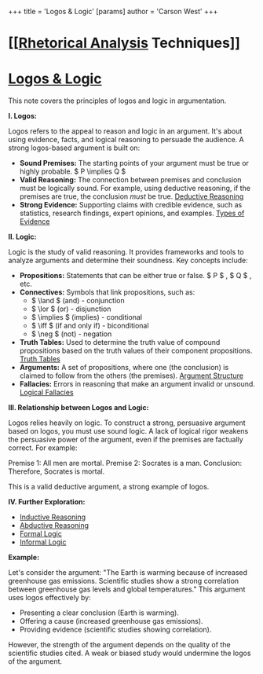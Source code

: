 +++
 title = 'Logos & Logic'
[params]
	author = 'Carson West'
+++
# [[[Rhetorical Analysis](./../[[rhetorical-analysis/) Techniques]]
# [Logos & Logic](./../logos-&-logic/)

This note covers the principles of logos and logic in argumentation.

**I. Logos:**

Logos refers to the appeal to reason and logic in an argument.  It's about using evidence, facts, and logical reasoning to persuade the audience.  A strong logos-based argument is built on:

* **Sound Premises:**  The starting points of your argument must be true or highly probable.  $ P \implies Q $ 
* **Valid Reasoning:** The connection between premises and conclusion must be logically sound.  For example, using deductive reasoning, if the premises are true, the conclusion *must* be true. [Deductive Reasoning](./../deductive-reasoning/)
* **Strong Evidence:** Supporting claims with credible evidence, such as statistics, research findings, expert opinions, and examples. [Types of Evidence](./../types-of-evidence/)

**II. Logic:**

Logic is the study of valid reasoning.  It provides frameworks and tools to analyze arguments and determine their soundness. Key concepts include:

* **Propositions:** Statements that can be either true or false.   $ P $ ,  $ Q $ , etc.
* **Connectives:** Symbols that link propositions, such as:
    *  $ \land $  (and) - conjunction
    *  $ \lor $  (or) - disjunction
    *  $ \implies $  (implies) - conditional
    *  $ \iff $  (if and only if) - biconditional
    *  $ \neg $  (not) - negation
* **Truth Tables:** Used to determine the truth value of compound propositions based on the truth values of their component propositions. [Truth Tables](./../truth-tables/)
* **Arguments:** A set of propositions, where one (the conclusion) is claimed to follow from the others (the premises). [Argument Structure](./../argument-structure/)
* **Fallacies:** Errors in reasoning that make an argument invalid or unsound. [Logical Fallacies](./../logical-fallacies/)

**III. Relationship between Logos and Logic:**

Logos relies heavily on logic.  To construct a strong, persuasive argument based on logos, you must use sound logic.  A lack of logical rigor weakens the persuasive power of the argument, even if the premises are factually correct.  For example:

Premise 1: All men are mortal.
Premise 2: Socrates is a man.
Conclusion: Therefore, Socrates is mortal.

This is a valid deductive argument, a strong example of logos.

**IV.  Further Exploration:**

* [Inductive Reasoning](./../inductive-reasoning/)
* [Abductive Reasoning](./../abductive-reasoning/)
* [Formal Logic](./../formal-logic/)
* [Informal Logic](./../informal-logic/)


**Example:**

Let's consider the argument: "The Earth is warming because of increased greenhouse gas emissions.  Scientific studies show a strong correlation between greenhouse gas levels and global temperatures."  This argument uses logos effectively by:

* Presenting a clear conclusion (Earth is warming).
* Offering a cause (increased greenhouse gas emissions).
* Providing evidence (scientific studies showing correlation).

However, the strength of the argument depends on the quality of the scientific studies cited.  A weak or biased study would undermine the logos of the argument.
